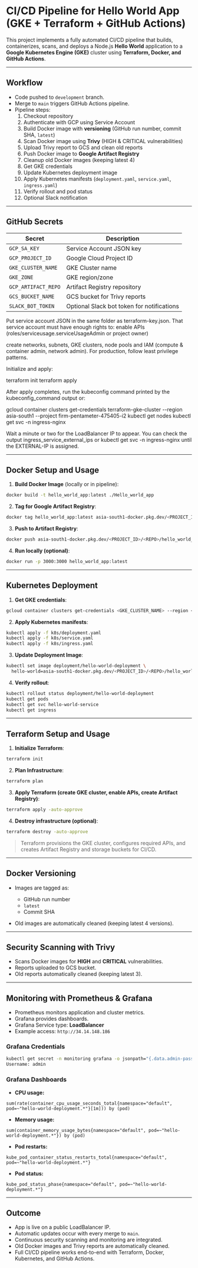
# CI/CD Pipeline for Hello World App (GKE + Terraform + GitHub Actions)

This project implements a fully automated CI/CD pipeline that builds, containerizes, scans, and deploys a Node.js **Hello World** application to a **Google Kubernetes Engine (GKE)** cluster using **Terraform, Docker, and GitHub Actions**.

---

## Workflow

- Code pushed to `development` branch.
- Merge to `main` triggers GitHub Actions pipeline.
- Pipeline steps:
  1. Checkout repository
  2. Authenticate with GCP using Service Account
  3. Build Docker image with **versioning** (GitHub run number, commit SHA, `latest`)
  4. Scan Docker image using **Trivy** (HIGH & CRITICAL vulnerabilities)
  5. Upload Trivy report to GCS and clean old reports
  6. Push Docker image to **Google Artifact Registry**
  7. Cleanup old Docker images (keeping latest 4)
  8. Get GKE credentials
  9. Update Kubernetes deployment image
  10. Apply Kubernetes manifests (`deployment.yaml`, `service.yaml`, `ingress.yaml`)
  11. Verify rollout and pod status
  12. Optional Slack notification

---

## GitHub Secrets

| Secret               | Description |
|----------------------|-------------|
| `GCP_SA_KEY`         | Service Account JSON key |
| `GCP_PROJECT_ID`     | Google Cloud Project ID |
| `GKE_CLUSTER_NAME`   | GKE Cluster name |
| `GKE_ZONE`           | GKE region/zone |
| `GCP_ARTIFACT_REPO`  | Artifact Registry repository |
| `GCS_BUCKET_NAME`    | GCS bucket for Trivy reports |
| `SLACK_BOT_TOKEN`    | Optional Slack bot token for notifications |


Put service account JSON in the same folder as terraform-key.json. That service account must have enough rights to:
enable APIs (roles/serviceusage.serviceUsageAdmin or project owner)

create networks, subnets, GKE clusters, node pools and IAM (compute & container admin, network admin). For production, follow least privilege patterns.

Initialize and apply:

terraform init
terraform apply


After apply completes, run the kubeconfig command printed by the kubeconfig_command output or:

gcloud container clusters get-credentials terraform-gke-cluster --region asia-south1 --project firm-pentameter-475405-i2
kubectl get nodes
kubectl get svc -n ingress-nginx


Wait a minute or two for the LoadBalancer IP to appear. You can check the output ingress_service_external_ips or kubectl get svc -n ingress-nginx until the EXTERNAL-IP is assigned.

---

## Docker Setup and Usage

1. **Build Docker Image** (locally or in pipeline):

```bash
docker build -t hello_world_app:latest ./Hello_world_app
````

2. **Tag for Google Artifact Registry**:

```bash
docker tag hello_world_app:latest asia-south1-docker.pkg.dev/<PROJECT_ID>/<REPO>/hello_world_app:latest
```

3. **Push to Artifact Registry**:

```bash
docker push asia-south1-docker.pkg.dev/<PROJECT_ID>/<REPO>/hello_world_app:latest
```

4. **Run locally (optional)**:

```bash
docker run -p 3000:3000 hello_world_app:latest
```

---

## Kubernetes Deployment

1. **Get GKE credentials**:

```bash
gcloud container clusters get-credentials <GKE_CLUSTER_NAME> --region <REGION> --project <PROJECT_ID>
```

2. **Apply Kubernetes manifests**:

```bash
kubectl apply -f k8s/deployment.yaml
kubectl apply -f k8s/service.yaml
kubectl apply -f k8s/ingress.yaml
```

3. **Update Deployment Image**:

```bash
kubectl set image deployment/hello-world-deployment \
  hello-world=asia-south1-docker.pkg.dev/<PROJECT_ID>/<REPO>/hello_world_app:<VERSION>
```

4. **Verify rollout**:

```bash
kubectl rollout status deployment/hello-world-deployment
kubectl get pods
kubectl get svc hello-world-service
kubectl get ingress
```

---

## Terraform Setup and Usage

1. **Initialize Terraform**:

```bash
terraform init
```

2. **Plan Infrastructure**:

```bash
terraform plan
```

3. **Apply Terraform (create GKE cluster, enable APIs, create Artifact Registry)**:

```bash
terraform apply -auto-approve
```

4. **Destroy infrastructure (optional)**:

```bash
terraform destroy -auto-approve
```

> Terraform provisions the GKE cluster, configures required APIs, and creates Artifact Registry and storage buckets for CI/CD.

---

## Docker Versioning

* Images are tagged as:

  * GitHub run number
  * `latest`
  * Commit SHA
* Old images are automatically cleaned (keeping latest 4 versions).

---

## Security Scanning with Trivy

* Scans Docker images for **HIGH** and **CRITICAL** vulnerabilities.
* Reports uploaded to GCS bucket.
* Old reports automatically cleaned (keeping latest 3).

---

## Monitoring with Prometheus & Grafana

* Prometheus monitors application and cluster metrics.
* Grafana provides dashboards.
* Grafana Service type: **LoadBalancer**
* Example access: `http://34.14.148.186`

### Grafana Credentials

```bash
kubectl get secret -n monitoring grafana -o jsonpath="{.data.admin-password}" | base64 --decode ; echo
Username: admin
```

### Grafana Dashboards

* **CPU usage:**

```promql
sum(rate(container_cpu_usage_seconds_total{namespace="default", pod=~"hello-world-deployment.*"}[1m])) by (pod)
```

* **Memory usage:**

```promql
sum(container_memory_usage_bytes{namespace="default", pod=~"hello-world-deployment.*"}) by (pod)
```

* **Pod restarts:**

```promql
kube_pod_container_status_restarts_total{namespace="default", pod=~"hello-world-deployment.*"}
```

* **Pod status:**

```promql
kube_pod_status_phase{namespace="default", pod=~"hello-world-deployment.*"}
```

---

## Outcome

* App is live on a public LoadBalancer IP.
* Automatic updates occur with every merge to `main`.
* Continuous security scanning and monitoring are integrated.
* Old Docker images and Trivy reports are automatically cleaned.
* Full CI/CD pipeline works end-to-end with Terraform, Docker, Kubernetes, and GitHub Actions.

